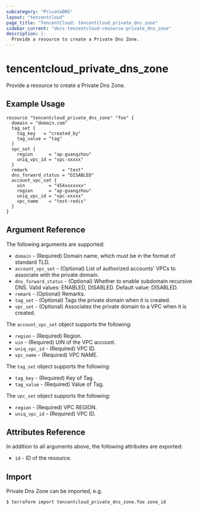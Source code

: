 ```yaml
---
subcategory: "PrivateDNS"
layout: "tencentcloud"
page_title: "TencentCloud: tencentcloud_private_dns_zone"
sidebar_current: "docs-tencentcloud-resource-private_dns_zone"
description: |-
  Provide a resource to create a Private Dns Zone.
---
```


# tencentcloud_private_dns_zone

Provide a resource to create a Private Dns Zone.

## Example Usage

```hcl
resource "tencentcloud_private_dns_zone" "foo" {
  domain = "domain.com"
  tag_set {
    tag_key   = "created_by"
    tag_value = "tag"
  }
  vpc_set {
    region      = "ap-guangzhou"
    uniq_vpc_id = "vpc-xxxxx"
  }
  remark             = "test"
  dns_forward_status = "DISABLED"
  account_vpc_set {
    uin         = "454xxxxxxx"
    region      = "ap-guangzhou"
    uniq_vpc_id = "vpc-xxxxx"
    vpc_name    = "test-redis"
  }
}
```

## Argument Reference

The following arguments are supported:

* `domain` - (Required) Domain name, which must be in the format of standard TLD.
* `account_vpc_set` - (Optional) List of authorized accounts' VPCs to associate with the private domain.
* `dns_forward_status` - (Optional) Whether to enable subdomain recursive DNS. Valid values: ENABLED, DISABLED. Default value: DISABLED.
* `remark` - (Optional) Remarks.
* `tag_set` - (Optional) Tags the private domain when it is created.
* `vpc_set` - (Optional) Associates the private domain to a VPC when it is created.

The `account_vpc_set` object supports the following:

* `region` - (Required) Region.
* `uin` - (Required) UIN of the VPC account.
* `uniq_vpc_id` - (Required) VPC ID.
* `vpc_name` - (Required) VPC NAME.

The `tag_set` object supports the following:

* `tag_key` - (Required) Key of Tag.
* `tag_value` - (Required) Value of Tag.

The `vpc_set` object supports the following:

* `region` - (Required) VPC REGION.
* `uniq_vpc_id` - (Required) VPC ID.

## Attributes Reference

In addition to all arguments above, the following attributes are exported:

* `id` - ID of the resource.



## Import

Private Dns Zone can be imported, e.g.

```
$ terraform import tencentcloud_private_dns_zone.foo zone_id
```

